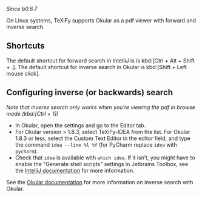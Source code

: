 _Since b0.6.7_

On Linux systems, TeXiFy supports Okular as a pdf viewer with forward and inverse search.

## Shortcuts
The default shortcut for forward search in IntelliJ is is kbd:[Ctrl + Alt + Shift + .].
The default shortcut for inverse search in Okular is kbd:[Shift + Left mouse click].

## Configuring inverse (or backwards) search
_Note that inverse search only works when you’re viewing the pdf in browse mode (kbd:[Ctrl + 1])_

* In Okular, open the settings and go to the Editor tab.
* For Okular version > 1.8.3, select TeXiFy-IDEA from the list. For Okular 1.8.3 or less, select the Custom Text Editor in the editor field, and type the command `idea --line %l %f` (for PyCharm replace `idea` with `pycharm`).
* Check that `idea` is available with `which idea`. If it isn’t, you might have to enable the "Generate shell scripts" settings in Jetbrains Toolbox, see the [IntelliJ documentation](https://www.jetbrains.com/help/idea/opening-files-from-command-line.html) for more information.

See the [Okular documentation](https://docs.kde.org/stable5/en/kdegraphics/okular/inverse_search.html) for more information on inverse search with Okular.
